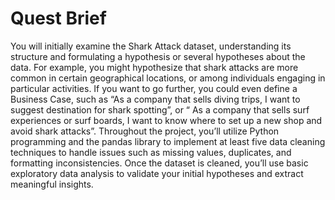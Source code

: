 # Quest Brief
You will initially examine the Shark Attack dataset, understanding its structure and formulating a hypothesis or several hypotheses about the data. 
For example, you might hypothesize that shark attacks are more common in certain geographical locations, or among individuals engaging in particular activities.
If you want to go further, you could even define a Business Case, such as “As a company that sells diving trips, I want to suggest destination for shark spotting”, or 
“ As a company that sells surf experiences or surf boards, I want to know where to set up a new shop and avoid shark attacks”.
Throughout the project, you’ll utilize Python programming and the pandas library to implement at least five data cleaning techniques to handle issues such as missing values,
duplicates, and formatting inconsistencies. Once the dataset is cleaned, you’ll use basic exploratory data analysis to validate your initial hypotheses and extract meaningful insights.
